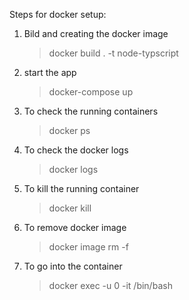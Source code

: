 Steps for docker setup:

1. Bild and creating the docker image
    > docker build . -t node-typscript
2. start the app
    > docker-compose up
3. To check the running containers
    > docker ps 
4. To check the docker logs
    > docker logs <containerId>
5. To kill the running container
    > docker kill <containerId>
6. To remove docker image 
    > docker image rm -f <imageId>
7. To go into the container
    > docker exec -u 0 -it <containerid> /bin/bash